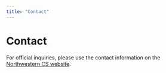 ```yaml
---
title: "Contact"
---
```


# Contact

For official inquiries, please use the contact information on the
[Northwestern CS website](https://www.mccormick.northwestern.edu/computer-science/).

